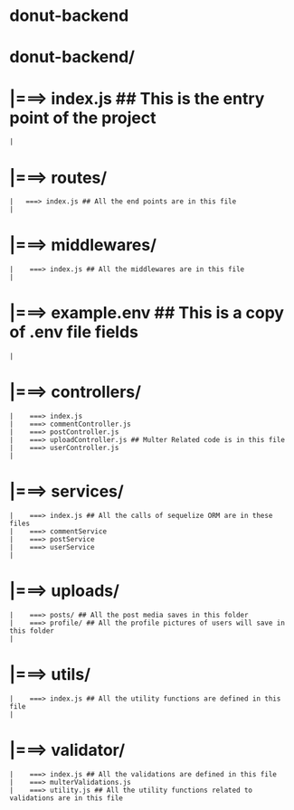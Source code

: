 # donut-backend

# donut-backend/
#   |===> index.js ## This is the entry point of the project
    |
#   |===> routes/
    |   ===> index.js ## All the end points are in this file
    |
#   |===> middlewares/
    |    ===> index.js ## All the middlewares are in this file
    |
#   |===> example.env ## This is a copy of .env file fields
    |
#   |===> controllers/
    |    ===> index.js
    |    ===> commentController.js
    |    ===> postController.js
    |    ===> uploadController.js ## Multer Related code is in this file
    |    ===> userController.js
    |
#   |===> services/
    |    ===> index.js ## All the calls of sequelize ORM are in these files
    |    ===> commentService
    |    ===> postService
    |    ===> userService
    |
#   |===> uploads/
    |    ===> posts/ ## All the post media saves in this folder
    |    ===> profile/ ## All the profile pictures of users will save in this folder
    |
#   |===> utils/
    |    ===> index.js ## All the utility functions are defined in this file
    |
#   |===> validator/
    |    ===> index.js ## All the validations are defined in this file
    |    ===> multerValidations.js
    |    ===> utility.js ## All the utility functions related to validations are in this file